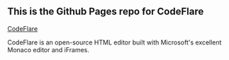 ## This is the Github Pages repo for CodeFlare
[CodeFlare](https://github.com/shreyasm-dev/CodeFlare)

CodeFlare is an open-source HTML editor built with Microsoft's excellent Monaco editor and iFrames.
